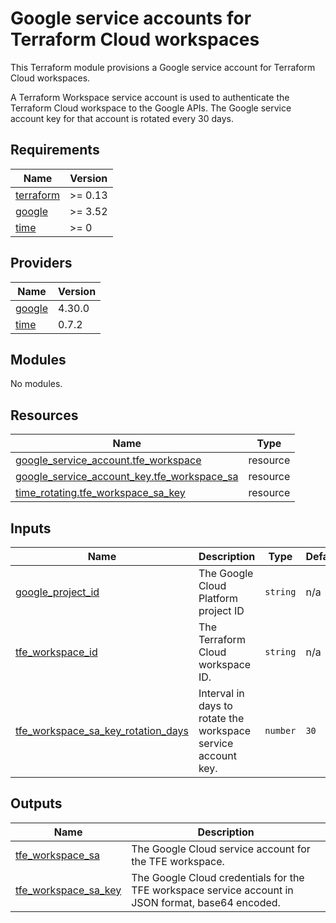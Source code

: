 # Google service accounts for Terraform Cloud workspaces

This Terraform module provisions a Google service account for Terraform Cloud workspaces.

A Terraform Workspace service account is used to authenticate the Terraform Cloud workspace to the Google APIs.
The Google service account key for that account is rotated every 30 days.

<!-- BEGINNING OF PRE-COMMIT-TERRAFORM DOCS HOOK -->
## Requirements

| Name | Version |
|------|---------|
| <a name="requirement_terraform"></a> [terraform](#requirement\_terraform) | >= 0.13 |
| <a name="requirement_google"></a> [google](#requirement\_google) | >= 3.52 |
| <a name="requirement_time"></a> [time](#requirement\_time) | >= 0 |

## Providers

| Name | Version |
|------|---------|
| <a name="provider_google"></a> [google](#provider\_google) | 4.30.0 |
| <a name="provider_time"></a> [time](#provider\_time) | 0.7.2 |

## Modules

No modules.

## Resources

| Name | Type |
|------|------|
| [google_service_account.tfe_workspace](https://registry.terraform.io/providers/hashicorp/google/latest/docs/resources/service_account) | resource |
| [google_service_account_key.tfe_workspace_sa](https://registry.terraform.io/providers/hashicorp/google/latest/docs/resources/service_account_key) | resource |
| [time_rotating.tfe_workspace_sa_key](https://registry.terraform.io/providers/hashicorp/time/latest/docs/resources/rotating) | resource |

## Inputs

| Name | Description | Type | Default | Required |
|------|-------------|------|---------|:--------:|
| <a name="input_google_project_id"></a> [google\_project\_id](#input\_google\_project\_id) | The Google Cloud Platform project ID | `string` | n/a | yes |
| <a name="input_tfe_workspace_id"></a> [tfe\_workspace\_id](#input\_tfe\_workspace\_id) | The Terraform Cloud workspace ID. | `string` | n/a | yes |
| <a name="input_tfe_workspace_sa_key_rotation_days"></a> [tfe\_workspace\_sa\_key\_rotation\_days](#input\_tfe\_workspace\_sa\_key\_rotation\_days) | Interval in days to rotate the workspace service account key. | `number` | `30` | no |

## Outputs

| Name | Description |
|------|-------------|
| <a name="output_tfe_workspace_sa"></a> [tfe\_workspace\_sa](#output\_tfe\_workspace\_sa) | The Google Cloud service account for the TFE workspace. |
| <a name="output_tfe_workspace_sa_key"></a> [tfe\_workspace\_sa\_key](#output\_tfe\_workspace\_sa\_key) | The Google Cloud credentials for the TFE workspace service account in JSON format, base64 encoded. |
<!-- END OF PRE-COMMIT-TERRAFORM DOCS HOOK -->
